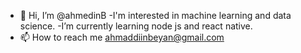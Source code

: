 - 👋 Hi, I’m @ahmedinB
-I'm interested in machine learning and data science. 
-I’m currently learning node js and react native.
- 📫 How to reach me ahmaddiinbeyan@gmail.com

<!---
ahmedinB/ahmedinB is a ✨ special ✨ repository because its `README.md` (this file) appears on your GitHub profile.
You can click the Preview link to take a look at your changes.
--->
